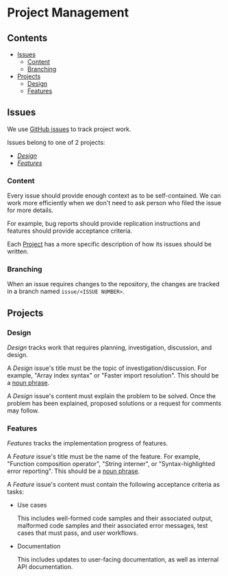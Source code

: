 # Project Management

<!-- omit in toc -->
## Contents

* [Issues](#issues)
  * [Content](#content)
  * [Branching](#branching)
* [Projects](#projects)
  * [Design](#design)
  * [Features](#features)

## Issues

We use [GitHub issues](https://github.com/features/issues) to track project work.

Issues belong to one of 2 projects:

* [*Design*](#design)
* [*Features*](#features)

### Content

Every issue should provide enough context as to be self-contained. We can work more efficiently when we don't need to ask person who filed the issue for more details.

For example, bug reports should provide replication instructions and features should provide acceptance criteria.

Each [Project](#projects) has a more specific description of how its issues should be written.

### Branching

When an issue requires changes to the repository, the changes are tracked in a branch
named `issue/<ISSUE NUMBER>`.

## Projects

### Design

*Design* tracks work that requires planning, investigation, discussion, and design.

A *Design* issue's title must be the topic of investigation/discussion. For example, "Array index syntax" or "Faster import resolution". This should be a [noun phrase](https://en.wikipedia.org/wiki/Noun_phrase).

A *Design* issue's content must explain the problem to be solved. Once the problem has been explained, proposed solutions or a request for comments may follow.

### Features

*Features* tracks the implementation progress of features. 

A *Feature* issue's title must be the name of the feature. For example, "Function composition operator", "String interner", or "Syntax-highlighted error reporting". This should be a [noun phrase](https://en.wikipedia.org/wiki/Noun_phrase).

A *Feature* issue's content must contain the following acceptance criteria as tasks:

* Use cases
  
  This includes well-formed code samples and their associated output, malformed code samples and their associated error messages, test cases that must pass, and user workflows.

* Documentation

  This includes updates to user-facing documentation, as well as internal API documentation.